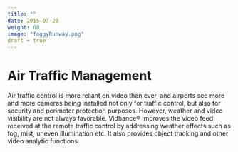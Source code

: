 ```yaml
---
title: ""
date: 2015-07-28
weight: 60
image: "foggyRunway.png"
draft = true
---
```


# Air Traffic Management

Air traffic control is more reliant on video than ever, and airports see more and more cameras being installed not only for traffic control, but also for security and perimeter protection purposes. However, weather and video visibility are not always favorable. Vidhance® improves the video feed received at the remote traffic control by addressing weather effects such as fog, mist, uneven illumination etc. It also provides object tracking and other video analytic functions.